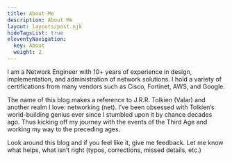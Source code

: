```yaml
---
title: About Me
description: About Me
layout: layouts/post.njk
hideTagsList: true
eleventyNavigation:
  key: About
  weight: 2
---
```



I am a Network Engineer with 10+ years of experience in design, implementation, and administration of network solutions. I hold a variety of certifications from many vendors such as Cisco, Fortinet, AWS, and  Google.

The name of this blog makes a reference to J.R.R. Tolkien (Valar) and another realm I love: networking (net). I’ve been obsessed with Tolkien’s world-building genius ever since I stumbled upon it by chance decades ago. Thus kicking off my journey with the events of the Third Age and working my way to the preceding ages.

Look around this blog and if you feel like it, give me feedback. Let me know what helps, what isn’t right (typos, corrections, missed details, etc.)